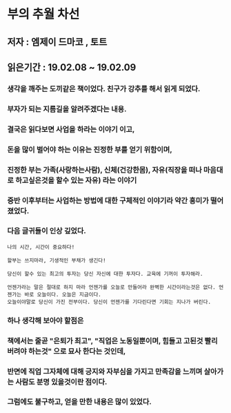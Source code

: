 # 부의 추월 차선

## 저자 : 엠제이 드마코 , 토트

## 읽은기간 : 19.02.08 ~ 19.02.09

### 생각을 깨주는 도끼같은 책이었다. 친구가 강추를 해서 읽게 되었다.

### 부자가 되는 지름길을 알려주겠다는 내용.

### 결국은 읽다보면 사업을 하라는 이야기 이고,

### 돈을 많이 벌어야 하는 이유는 진정한 부를 얻기 위함이며,

### 진정한 부는 가족(사랑하는사람), 신체(건강한몸), 자유(직장을 떠나 마음대로 하고싶은것을 할수 있는 자유) 라는 이야기

### 중반 이후부터는 사업하는 방법에 대한 구체적인 이야기라 약간 흥미가 떨어졌었다.

### 다음 글귀들이 인상 깊었다.

    나의 시간, 시간이 중요하다!

    할부는 쓰지마라, 기생적인 부채가 생긴다!

    당신이 할수 있는 최고의 투자는 당신 자신에 대한 투자다. 교육에 기꺼이 투자해라.

    언젠가라는 말은 절대로 하지 마라 언젠가를 오늘로 만들어라 완벽한 시간이라는것은 없다. 언젠가는 바로 오늘이다. 오늘은 지금이다.
    오늘이야말로 당신이 가진 전부이다. 당신이 언젠가를 기다린다면 기회는 지나가 버린다.


### 하나 생각해 보아야 할점은

### 책에서는 줄곧 "은퇴가 최고", "직업은 노동일뿐이며, 힘들고 고된것 빨리 버려야 하는것" 으로 묘사 한다는 것인데,

### 반면에 직업 그자체에 대해 긍지와 자부심을 가지고 만족감을 느끼며 살아가는 사람도 분명 있을것이란 점이다.

### 그럼에도 불구하고, 얻을 만한 내용은 많이 있었다.

